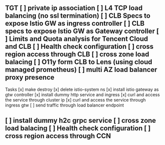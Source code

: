TGT
[ ] private ip association
[ ] L4 TCP load balancing (no ssl termination)
[ ] CLB Specs to expose Istio GW as ingress controller 
[ ] CLB specs to expose Istio GW as Gateway controller
[ ] Limits and Quota analysis for Tencent Cloud and CLB
[ ] Health check configuration
[ ] cross region access through CLB
[ ] cross zone load balacing 
[ ] O11y form CLB to Lens (using cloud managed prometheus)
[ ] multi AZ load balancer proxy presence
---
Tasks
[x] make destroy
[x] delete istio-system ns
[x] install istio gateway as gtw controller
[x] install dummy http service and ingress
[x] curl and access the service through cluster ip
[x] curl and access the service through ingress gtw
[ ] send traffic through load balancer endpoint

[ ] install dummy h2c grpc service
[ ] cross zone load balacing 
[ ] Health check configuration
[ ] cross region access through CCN
---